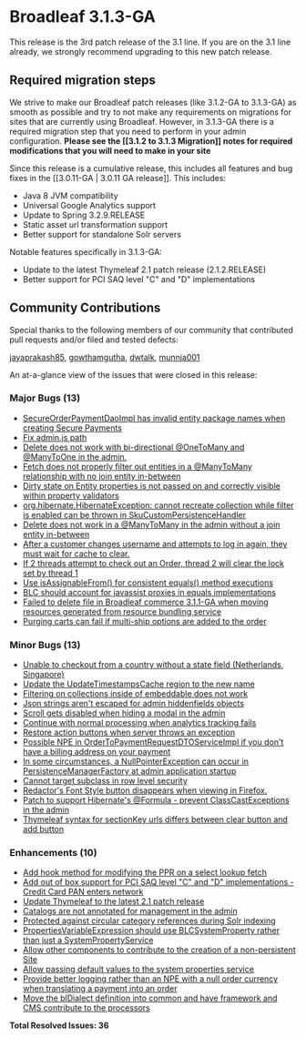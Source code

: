 # Broadleaf 3.1.3-GA

This release is the 3rd patch release of the 3.1 line. If you are on the 3.1 line already, we strongly recommend upgrading to this new patch release.

## Required migration steps
We strive to make our Broadleaf patch releases (like 3.1.2-GA to 3.1.3-GA) as smooth as possible and try to not make any requirements on migrations for sites that are currently using Broadleaf. However, in 3.1.3-GA there is a required migration step that you need to perform in your admin configuration. **Please see the [[3.1.2 to 3.1.3 Migration]] notes for required modifications that you will need to make in your site**

Since this release is a cumulative release, this includes all features and bug fixes in the [[3.0.11-GA | 3.0.11 GA release]]. This includes:

- Java 8 JVM compatibility
- Universal Google Analytics support
- Update to Spring 3.2.9.RELEASE
- Static asset url transformation support
- Better support for standalone Solr servers

Notable features specifically in 3.1.3-GA:

- Update to the latest Thymeleaf 2.1 patch release (2.1.2.RELEASE)
- Better support for PCI SAQ level "C" and "D" implementations

## Community Contributions

Special thanks to the following members of our community that contributed pull requests and/or filed and tested defects:

[jayaprakash85](https://github.com/jayaprakash85), [gowthamgutha](https://github.com/gowthamgutha), [dwtalk](https://github.com/dwtalk), [munnja001](https://github.com/munnja001)

An at-a-glance view of the issues that were closed in this release:
### Major Bugs (13)
- [SecureOrderPaymentDaoImpl has invalid entity package names when creating Secure Payments](https://github.com/BroadleafCommerce/BroadleafCommerce/issues/944)
- [Fix admin.js path](https://github.com/BroadleafCommerce/BroadleafCommerce/issues/942)
- [Delete does not work with bi-directional @OneToMany and @ManyToOne in the admin.](https://github.com/BroadleafCommerce/BroadleafCommerce/issues/940)
- [Fetch does not properly filter out entities in a @ManyToMany relationship with no join entity in-between](https://github.com/BroadleafCommerce/BroadleafCommerce/issues/923)
- [Dirty state on Entity properties is not passed on and correctly visible within property validators](https://github.com/BroadleafCommerce/BroadleafCommerce/issues/920)
- [org.hibernate.HibernateException: cannot recreate collection while filter is enabled can be  thrown in SkuCustomPersistenceHandler](https://github.com/BroadleafCommerce/BroadleafCommerce/issues/917)
- [Delete does not work in a @ManyToMany in the admin without a join entity in-between](https://github.com/BroadleafCommerce/BroadleafCommerce/issues/913)
- [After a customer changes username and attempts to log in again, they must wait for cache to clear.](https://github.com/BroadleafCommerce/BroadleafCommerce/issues/910)
- [If 2 threads attempt to check out an Order, thread 2 will clear the lock set by thread 1](https://github.com/BroadleafCommerce/BroadleafCommerce/issues/909)
- [Use isAssignableFrom() for consistent equals() method executions](https://github.com/BroadleafCommerce/BroadleafCommerce/issues/902)
- [BLC should account for javassist proxies in equals implementations](https://github.com/BroadleafCommerce/BroadleafCommerce/issues/895)
- [Failed to delete file in Broadleaf commerce 3.1.1-GA when moving resources generated from resource bundling service](https://github.com/BroadleafCommerce/BroadleafCommerce/issues/804)
- [Purging carts can fail if multi-ship options are added to the order](https://github.com/BroadleafCommerce/BroadleafCommerce/issues/744)

### Minor Bugs (13)
- [Unable to checkout from a country without a state field (Netherlands, Singapore)](https://github.com/BroadleafCommerce/BroadleafCommerce/issues/933)
- [Update the UpdateTimestampsCache region to the new name](https://github.com/BroadleafCommerce/BroadleafCommerce/issues/932)
- [Filtering on collections inside of embeddable does not work](https://github.com/BroadleafCommerce/BroadleafCommerce/issues/926)
- [Json strings aren't escaped for admin hiddenfields objects](https://github.com/BroadleafCommerce/BroadleafCommerce/issues/921)
- [Scroll gets disabled when hiding a modal in the admin](https://github.com/BroadleafCommerce/BroadleafCommerce/issues/890)
- [Continue with normal processing when analytics tracking fails](https://github.com/BroadleafCommerce/BroadleafCommerce/issues/889)
- [Restore action buttons when server throws an exception](https://github.com/BroadleafCommerce/BroadleafCommerce/issues/888)
- [Possible NPE in OrderToPaymentRequestDTOServiceImpl if you don't have a billing address on your payment](https://github.com/BroadleafCommerce/BroadleafCommerce/issues/887)
- [In some circumstances, a NullPointerException can occur in PersistenceManagerFactory at admin application startup](https://github.com/BroadleafCommerce/BroadleafCommerce/issues/883)
- [Cannot target subclass in row level security](https://github.com/BroadleafCommerce/BroadleafCommerce/issues/881)
- [Redactor's Font Style button disappears when viewing in Firefox.](https://github.com/BroadleafCommerce/BroadleafCommerce/issues/878)
- [Patch to support Hibernate's @Formula - prevent ClassCastExceptions in the admin](https://github.com/BroadleafCommerce/BroadleafCommerce/issues/898)
- [Thymeleaf syntax for sectionKey urls differs between clear button and add button](https://github.com/BroadleafCommerce/BroadleafCommerce/issues/891)

### Enhancements (10)
- [Add hook method for modifying the PPR on a select lookup fetch](https://github.com/BroadleafCommerce/BroadleafCommerce/issues/958)
- [Add out of box support for PCI SAQ level "C" and "D" implementations - Credit Card PAN enters network](https://github.com/BroadleafCommerce/BroadleafCommerce/issues/952)
- [Update Thymeleaf to the latest 2.1 patch release](https://github.com/BroadleafCommerce/BroadleafCommerce/issues/929)
- [Catalogs are not annotated for management in the admin](https://github.com/BroadleafCommerce/BroadleafCommerce/issues/927)
- [Protected against circular category references during Solr indexing](https://github.com/BroadleafCommerce/BroadleafCommerce/issues/916)
- [PropertiesVariableExpression should use BLCSystemProperty rather than just a SystemPropertyService](https://github.com/BroadleafCommerce/BroadleafCommerce/issues/899)
- [Allow other components to contribute to the creation of a non-persistent Site](https://github.com/BroadleafCommerce/BroadleafCommerce/issues/897)
- [Allow passing default values to the system properties service](https://github.com/BroadleafCommerce/BroadleafCommerce/issues/882)
- [Provide better logging rather than an NPE with a null order currency when translating a payment into an order](https://github.com/BroadleafCommerce/BroadleafCommerce/issues/872)
- [Move the blDialect definition into common and have framework and CMS contribute to the processors](https://github.com/BroadleafCommerce/BroadleafCommerce/issues/541)


**Total Resolved Issues: 36**

